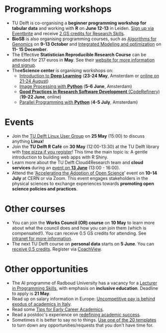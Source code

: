 
# Programming workshops
-	TU Delft is co-organising a **beginner programming workshop for tabular data** and working with **R** on **June 12-13** in Leiden. 
[Sign up via Eventbrite](https://www.eventbrite.com/e/data-carpentry-for-social-sciences-in-person-june-12-13-tickets-415919946757) and receive [2 GS credits for Research Skills](https://www.tudelft.nl/en/library/research-data-management/r/training-events/training-for-researchers/data-carpentry-workshops).
-	**BioSB** is also organising programming courses, such as [Algorithms for Genomics](https://www.dtls.nl/courses/algorithms-for-genomics) on **9-13 October** and [Integrated Modeling and optimization](https://www.dtls.nl/courses/integrated-modeling-and-optimization-fundamental/) on **11- 15 December**. 
-	The Effective **Statistician Reproducible Research Course** can be attended for 217 euros in **May**. 
See their [website for more information and signup]( https://theeffectivestatisticianleadershipprogram.teachable.com/p/reproducible-research).
-	The**eScience center** is organising workshops on:
    -	[Introduction to **Deep Learning**](https://www.eventbrite.co.uk/e/introduction-to-deep-learning-tickets-533777792747) (**23-24 May**, Amsterdam or [online on 21-24 August]( https://www.eventbrite.co.uk/e/introduction-to-deep-learning-tickets-618873656767))
    -	[Image Processing with **Python**](https://www.eventbrite.co.uk/e/image-processing-with-python-tickets-618880136147) (**5-6 June**, Amsterdam) 
    -	[**Good Practices in Research Software Development** (CodeRefinery)](https://www.eventbrite.co.uk/e/good-practices-in-research-software-development-tickets-618850026087) (**19-22 June**, online)
    -	[Parallel Programming with **Python**](https://www.eventbrite.co.uk/e/parallel-programming-in-python-tickets-618866475287) (**4-5 July**, Amsterdam)

# Events
-	Join the [TU Delft Linux User Group](https://www.eventbrite.nl/e/tudelft-linux-user-group-meeting-tickets-617673256337) on **25 May** (15:00) to discuss anything **Linux**!
-	Join the **TU Delft R Café** on **30 May** (12:00-13:30) at the TU Delft library with [free pizza if you register](https://www.eventbrite.nl/e/a-gentle-introduction-to-building-web-apps-with-r-shiny-tickets-630718324487)! 
This time the main topic is: A gentle introduction to building web apps with R Shiny.
-	Learn more about the TU Delft Cloud4Research team and **cloud services** during an [event on **13 June**](https://www.eventbrite.nl/e/iot-services-through-cloud4research-tickets-624213448227) (13:00 - 16:00).
-	Attend the ‘[Accelerating the Adoption of Open Science](https://indico.cern.ch/event/1254282/)’ event on **10-14 July** at CERN or via Zoom. 
This event engages stakeholders in the physical sciences to exchange experiences towards **promoting open science policies and practices**. 


# Other courses
-	You can join the **Works Council (OR) course** on **10 May** to learn more about what the council does and how you can join them (which is compensated!). 
You can receive 0.5 GS credits for attending. 
See [intranet for more information](https://intranet.tudelft.nl/en/group/guest/-/phd-works-council-course). 
-	The next TU Delft course on **personal data** starts on **5 June**. 
You can [receive 0.5 credits](https://www.tudelft.nl/en/library/research-data-management/r/training-events/training-for-researchers/personal-data-human-subjects-in-research). 
Register via [CoachView](https://tudelftgs.opleidingsportaal.nl/en-us/). 

# Other opportunities
- The AI programme of Radboud University has a vacancy for a [Lecturer in Programming Skills](https://www.ru.nl/en/working-at/job-opportunities/lecturer-in-programming-skills), with emphasis on **inclusive education**. 
Deadline to apply is **21 May**.
- Read up on salary information in Europe: [Uncompetitive pay is behind exodus of academics in Italy](https://www.universityworldnews.com/post.php?story=20230321143001600).
- Read some [Tips for Early Career Academics](https://sites.google.com/view/dvugroup/resources/tips-for-early-career-academics).
- Read a postdoc's experience on [redefining academic success](https://elifesciences.org/articles/83251).
- Sometimes it is better to say no to things. 
[Use one of the 20 templates](https://www.inc.com/jessica-stillman/productivity-meetings-time-management-emails.html) to turn down any opportunities/requests that you don't have time for. 
